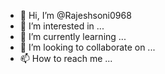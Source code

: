 - 👋 Hi, I’m @Rajeshsoni0968
- 👀 I’m interested in ...
- 🌱 I’m currently learning ...
- 💞️ I’m looking to collaborate on ...
- 📫 How to reach me ...

<!---
Rajeshsoni0968/Rajeshsoni0968 is a ✨ special ✨ repository because its `README.md` (this file) appears on your GitHub profile.
You can click the Preview link to take a look at your changes.
--->
